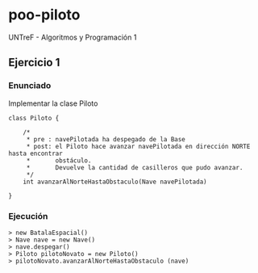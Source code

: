 # poo-piloto

UNTreF - Algoritmos y Programación 1

## Ejercicio 1

### Enunciado

Implementar la clase Piloto

	class Piloto {
	
		/*
		 * pre : navePilotada ha despegado de la Base
		 * post: el Piloto hace avanzar navePilotada en dirección NORTE hasta encontrar  
		 *       obstáculo.
		 *       Devuelve la cantidad de casilleros que pudo avanzar.
		 */
		int avanzarAlNorteHastaObstaculo(Nave navePilotada)
	
	}

### Ejecución

	> new BatalaEspacial()
	> Nave nave = new Nave()
	> nave.despegar()
	> Piloto pilotoNovato = new Piloto()
	> pilotoNovato.avanzarAlNorteHastaObstaculo (nave)

	